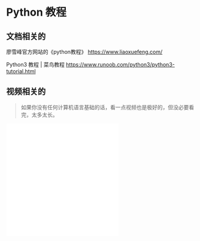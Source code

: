 # Python 教程

## 文档相关的

廖雪峰官方网站的《python教程》 https://www.liaoxuefeng.com/

Python3 教程 | 菜鸟教程 https://www.runoob.com/python3/python3-tutorial.html

## 视频相关的

> 如果你没有任何计算机语言基础的话，看一点视频也是极好的，但没必要看完，太多太长。

<iframe src="//player.bilibili.com/player.html?aid=14184325&bvid=BV1ex411x7Em&cid=23153678&page=1" scrolling="no" border="0" frameborder="no" framespacing="0" allowfullscreen="true"> </iframe>

<iframe src="//player.bilibili.com/player.html?aid=27789609&bvid=BV1Fs411A7HZ&cid=64841219&page=1" scrolling="no" border="0" frameborder="no" framespacing="0" allowfullscreen="true"> </iframe>
